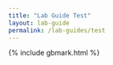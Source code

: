 ```yaml
---
title: "Lab Guide Test"
layout: lab-guide
permalink: /lab-guides/test
---
```


{% include gbmark.html %}